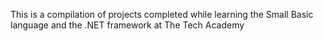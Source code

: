 This is a compilation of projects completed while learning the Small Basic language and the .NET framework at The Tech Academy
